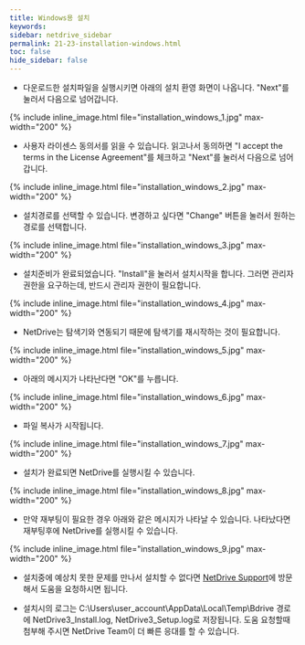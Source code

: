 ```yaml
---
title: Windows용 설치
keywords:
sidebar: netdrive_sidebar
permalink: 21-23-installation-windows.html
toc: false
hide_sidebar: false
---
```


- 다운로드한 설치파일을 실행시키면 아래의 설치 환영 화면이 나옵니다.  "Next"를 눌러서 다음으로 넘어갑니다.

{% include inline_image.html file="installation_windows_1.jpg" max-width="200" %}

- 사용자 라이센스 동의서를 읽을 수 있습니다. 읽고나서 동의하면 "I accept the terms in the License Agreement"를 체크하고 "Next"를 눌러서 다음으로 넘어갑니다.

{% include inline_image.html file="installation_windows_2.jpg" max-width="200" %}

- 설치경로를 선택할 수 있습니다. 변경하고 싶다면 "Change" 버튼을 눌러서 원하는 경로를 선택합니다.


{% include inline_image.html file="installation_windows_3.jpg" max-width="200" %}

- 설치준비가 완료되었습니다. "Install"을 눌러서 설치시작을 합니다. 그러면 관리자 권한을 요구하는데, 반드시 관리자 권한이 필요합니다.


{% include inline_image.html file="installation_windows_4.jpg" max-width="200" %}

- NetDrive는 탐색기와 연동되기 때문에 탐색기를 재시작하는 것이 필요합니다. 

{% include inline_image.html file="installation_windows_5.jpg" max-width="200" %}

- 아래의 메시지가 나타난다면 "OK"를 누릅니다.

{% include inline_image.html file="installation_windows_6.jpg" max-width="200" %}

- 파일 복사가 시작됩니다.

{% include inline_image.html file="installation_windows_7.jpg" max-width="200" %}

- 설치가 완료되면 NetDrive를 실행시킬 수 있습니다.


{% include inline_image.html file="installation_windows_8.jpg" max-width="200" %}

- 만약 재부팅이 필요한 경우 아래와 같은 메시지가 나타날 수 있습니다. 나타났다면 재부팅후에 NetDrive를 실행시킬 수 있습니다.

{% include inline_image.html file="installation_windows_9.jpg" max-width="200" %}

* 설치중에 예상치 못한 문제를 만나서 설치할 수 없다면 [NetDrive Support](https://support.bdrive.com/)에 방문해서 도움을 요청하시면 됩니다.

* 설치시의 로그는 C:\Users\user_account\AppData\Local\Temp\Bdrive 경로에 NetDrive3_Install.log, NetDrive3_Setup.log로 저장됩니다.  도움 요청할때 첨부해 주시면 NetDrive Team이 더 빠른 응대를 할 수 있습니다.

